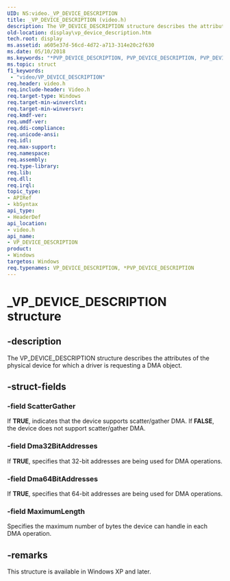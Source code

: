 ```yaml
---
UID: NS:video._VP_DEVICE_DESCRIPTION
title: _VP_DEVICE_DESCRIPTION (video.h)
description: The VP_DEVICE_DESCRIPTION structure describes the attributes of the physical device for which a driver is requesting a DMA object.
old-location: display\vp_device_description.htm
tech.root: display
ms.assetid: a605e37d-56cd-4d72-a713-314e20c2f630
ms.date: 05/10/2018
ms.keywords: "*PVP_DEVICE_DESCRIPTION, PVP_DEVICE_DESCRIPTION, PVP_DEVICE_DESCRIPTION structure pointer [Display Devices], VP_DEVICE_DESCRIPTION, VP_DEVICE_DESCRIPTION structure [Display Devices], Video_Structs_056eb332-bc5b-4b1f-8219-91a418dd628f.xml, _VP_DEVICE_DESCRIPTION, display.vp_device_description, video/PVP_DEVICE_DESCRIPTION, video/VP_DEVICE_DESCRIPTION"
ms.topic: struct
f1_keywords:
 - "video/VP_DEVICE_DESCRIPTION"
req.header: video.h
req.include-header: Video.h
req.target-type: Windows
req.target-min-winverclnt: 
req.target-min-winversvr: 
req.kmdf-ver: 
req.umdf-ver: 
req.ddi-compliance: 
req.unicode-ansi: 
req.idl: 
req.max-support: 
req.namespace: 
req.assembly: 
req.type-library: 
req.lib: 
req.dll: 
req.irql: 
topic_type:
- APIRef
- kbSyntax
api_type:
- HeaderDef
api_location:
- video.h
api_name:
- VP_DEVICE_DESCRIPTION
product:
- Windows
targetos: Windows
req.typenames: VP_DEVICE_DESCRIPTION, *PVP_DEVICE_DESCRIPTION
---
```


# _VP_DEVICE_DESCRIPTION structure


## -description


The VP_DEVICE_DESCRIPTION structure describes the attributes of the physical device for which a driver is requesting a DMA object.


## -struct-fields




### -field ScatterGather

If <b>TRUE</b>, indicates that the device supports scatter/gather DMA. If <b>FALSE</b>, the device does not support scatter/gather DMA.


### -field Dma32BitAddresses

If <b>TRUE</b>, specifies that 32-bit addresses are being used for DMA operations. 


### -field Dma64BitAddresses

If <b>TRUE</b>, specifies that 64-bit addresses are being used for DMA operations.


### -field MaximumLength

Specifies the maximum number of bytes the device can handle in each DMA operation.


## -remarks



This structure is available in Windows XP and later.



